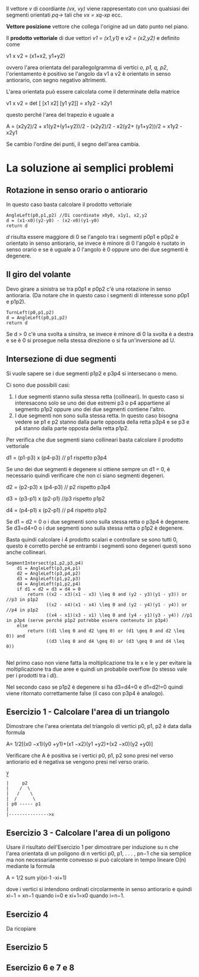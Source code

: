 Il vettore *v* di coordiante *(vx, vy)* viene rappresentato con uno qualsiasi dei segmenti orientati *pq->* tali che *vx = xq-xp* ecc.

**Vettore posizione** vettore che collega l'origine ad un dato punto nel piano.


Il **prodotto vettoriale** di due vettori *v1 = (x1,y1)* e *v2 = (x2,y2)* e definito come

v1 x v2 = (x1+x2, y1+y2)

ovvero l'area orientata del parallegolgramma di vertici *o, p1, q, p2*,  l'orientamento è positivo se l'angolo da v1 a v2 è orientato in senso antiorario, con segno negativo altrimenti.

L'area orientata può essere calcolata come il determinate della matrice

v1 x v2 = det [ [x1 x2] [y1 y2]] = x1y2 - x2y1

questo perché l'area del trapezio è uguale a

A = (x2y2)/2 + x1(y2+(y1+y2))/2 - (x2y2)/2 - x2(y2+ (y1+y2))/2 = x1y2 - x2y1

Se cambio l'ordine dei punti, il segno dell'area cambia.

# La soluzione ai semplici problemi

## Rotazione in senso orario o antiorario

In questo caso basta calcolare il prodotto vettoriale

```
AngleLeft(p0,p1,p2) //Di coordinate x0y0, x1y1, x2,y2
d = (x1-x0)(y2-y0) - (x2-x0)(y1-y0)
return d
```

*d* risulta essere maggiore di 0 se l'angolo tra i segmenti p0p1 e p0p2 è orientato in senso antiorario, se invece è minore di 0 l'angolo è ruotato in senso orario e se è uguale a 0 l'angolo è 0 oppure uno dei due segmenti è degenere.

## Il giro del volante

Devo girare a sinistra se tra p0p1 e p0p2 c'è una rotazione in senso antioraria. (Da notare che in questo caso i segmenti di interesse sono p0p1 e p1p2).

```
TurnLeft(p0,p1,p2)
d = AngleLeft(p0,p1,p2)
return d
```

Se d > 0 c'è una svolta a sinsitra, se invece è minore di 0 la svolta è a destra e se è 0 si prosegue nella stessa direzione o si fa un'inversione ad U.

## Intersezione di due segmenti

Si vuole sapere se i due segmenti p1p2 e p3p4 si intersecano o meno.

Ci sono due possibili casi:

1. I due segmenti stanno sulla stessa retta (collineari). In questo caso si interesacono solo se uno dei due estremi p3 o p4 appartiene al segmento p1p2 oppure uno dei due segmenti contiene l'altro.
2. I due segmenti non sono sulla stessa retta. In questo caso bisogna vedere se p1 e p2 stanno dalla parte opposta della retta p3p4 e se p3 e p4 stanno dalla parte opposta della retta p1p2.

Per verifica che due segmenti siano collineari basta calcolare il prodotto vettoriale

d1 = (p1-p3) x (p4-p3) // p1 rispetto p3p4

Se uno dei due segmenti è degenere si ottiene sempre un d1 = 0, è necessario quindi verificare che non ci siano segmenti degeneri.

d2 = (p2-p3) x (p4-p3) // p2 rispetto p3p4

d3 = (p3-p1) x (p2-p1) //p3 rispetto p1p2

d4 = (p4-p1) x (p2-p1) // p4 rispetto p1p2

Se d1 = d2 = 0 o i due segmenti sono sulla stessa retta o p3p4 è degenere.
Se d3=d4=0 o i due segmenti sono sulla stessa retta o p1p2 è degenere.

Basta quindi calcolare i 4 prodotto scalari e controllare se sono tutti 0, questo è corretto perché se entrambi i segmenti sono degeneri questi sono anche collineari.

```
SegmentIntersect(p1,p2,p3,p4)
    d1 = AngleLeft(p3,p4,p1)
    d2 = AngleLeft(p3,p4,p2)
    d3 = AngleLeft(p1,p2,p3)
    d4 = AngleLeft(p1,p2,p4)
    if d1 = d2 = d3 = d4 = 0
        return ((x2 - x3)(x1 - x3) \leq 0 and (y2 - y3)(y1 - y3)) or //p3 in p1p2
               ((x2 - x4)(x1 - x4) \leq 0 and (y2 - y4)(y1 - y4)) or //p4 in p1p2
               ((x4 - x1)(x3 - x1) \leq 0 and (y4 - y1)(y3 - y4)) //p1 in p3p4 (serve perché p1p2 potrebbe essere contenuto in p3p4)
    else
        return ((d1 \leq 0 and d2 \geq 0) or (d1 \geq 0 and d2 \leq 0)) and
               ((d3 \leq 0 and d4 \geq 0) or (d3 \geq 0 and d4 \leq 0)) 
        
```

Nel primo caso non viene fatta la moltiplicazione tra le x e le y per evitare la moltiplicazione tra due aree e quindi un probabile overflow (lo stesso vale per i prodotti tra i *di*).

Nel secondo caso se p1p2 è degenere si ha d3=d4=0 e d1=d2!=0 quindi viene ritornato correttamente false (il caso con p3p4 è analogo).

## Esercizio 1 - Calcolare l'area di un triangolo

Dimostrare che l'area orientata del triangolo di vertici p0, p1, p2 è data dallaformula
A= 1/2[(x0 −x1)(y0 +y1)+(x1 −x2)(y1 +y2)+(x2 −x0)(y2 +y0)]

Verificare che A è positiva se i vertici p0, p1, p2 sono presi nel verso antiorario ed è negativa se vengono presi nel verso orario.```
y
^
|     p2
|    /  \
|   /    \
|  /      \ 
| p0 ----- p1
|
|--------------->x
```

## Esercizio 3 - Calcolare l'area di un poligono

Usare il risultato dell'Esercizio 1 per dimostrare per induzione su n che l'area orientata di un poligono di n vertici p0, p1, . . . , pn−1 che sia semplice ma non necessariamente convesso si può calcolare in tempo lineare O(n) mediante la formula
A = 1/2 sum yi(xi-1 -xi+1)dove i vertici si intendono ordinati circolarmente in senso antiorario e quindi xi−1 = xn−1 quando i=0 e xi+1=x0 quando i=n−1.

## Esercizio 4

Da ricopiare

## Esercizio 5

## Esercizio 6 e 7 e 8